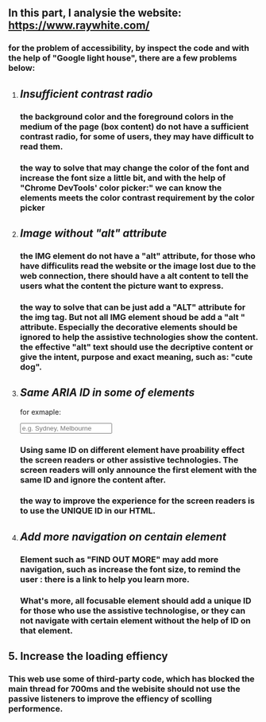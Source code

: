 ### <!--z5224151	ZANNING WANG-->

### <!--2020.10.15	Thursday-->

### <!--Lab05-exercise3-->

## In this part, I analysie the website: https://www.raywhite.com/

### for the problem of accessibility, by inspect the code and with the help of "Google light house", there are a few problems below:

1. ## ***Insufficient contrast radio***

   ### the background color and the foreground colors in the medium of the page (box content) do not have a sufficient contrast radio, for some of users, they may have difficult to read them.

   ### the way to solve that may change the color of the font and increase the font size a little bit, and with the help of "Chrome DevTools' color picker:" we can know the elements meets the color contrast requirement by the color picker

2. ## *Image without "alt" attribute*

   ### the IMG element do not have a "alt" attribute, for those who have difficulits read the website or the image lost due to the web connection, there should have a alt content to tell the users what the content the picture want to express. 

   ### the way to solve that can be just add a "ALT" attribute for the img tag. But not all IMG element shoud be add a "alt " attribute. Especially the  decorative elements should be ignored to help the assistive  technologies show the content. the effective "alt" text should use the decriptive content or give the intent, purpose and exact meaning, such as: "cute dog". 

3. ## *Same ARIA ID in some of elements*

   for exmaple:

   <input type="text" name="suburb" id="suburb" value="" placeholder="e.g. Sydney, Melbourne" class="ui-autocomplete-input" autocomplete="off">

   ### Using same ID on different element have proability effect the screen readers or other assistive technologies. The screen readers will only announce the first element with the same ID and ignore the content after.

   ### the way to improve the experience for the screen readers is to use the UNIQUE ID in our HTML.

4. ## *Add more navigation on centain element*

   ### Element such as "FIND OUT MORE" may add more navigation, such as increase the font size, to remind the user : there is a link to help you learn more. 

   ### What's more, all focusable element should add a unique ID for those who use the assistive technologise, or they can not navigate with certain element without the help of ID on that element.

## 5.  Increase the loading effiency

### 	This web use some of third-party code, which has blocked the main thread 	for 700ms and the webisite should not use the passive listeners to improve 	the effiency of scolling performence.